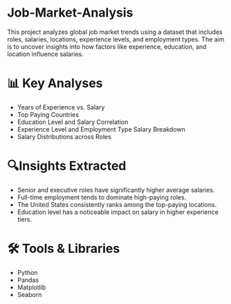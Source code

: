 # Job-Market-Analysis

This project analyzes global job market trends using a dataset that includes roles, salaries, locations, experience levels, and employment types. The aim is to uncover insights into how factors like experience, education, and location influence salaries.

# 📊 Key Analyses

- Years of Experience vs. Salary
- Top Paying Countries
- Education Level and Salary Correlation
- Experience Level and Employment Type Salary Breakdown
- Salary Distributions across Roles

# 🔍Insights Extracted

- Senior and executive roles have significantly higher average salaries.
- Full-time employment tends to dominate high-paying roles.
- The United States consistently ranks among the top-paying locations.
- Education level has a noticeable impact on salary in higher experience tiers.

  
# 🛠️ Tools & Libraries

- Python
- Pandas
- Matplotlib
- Seaborn

